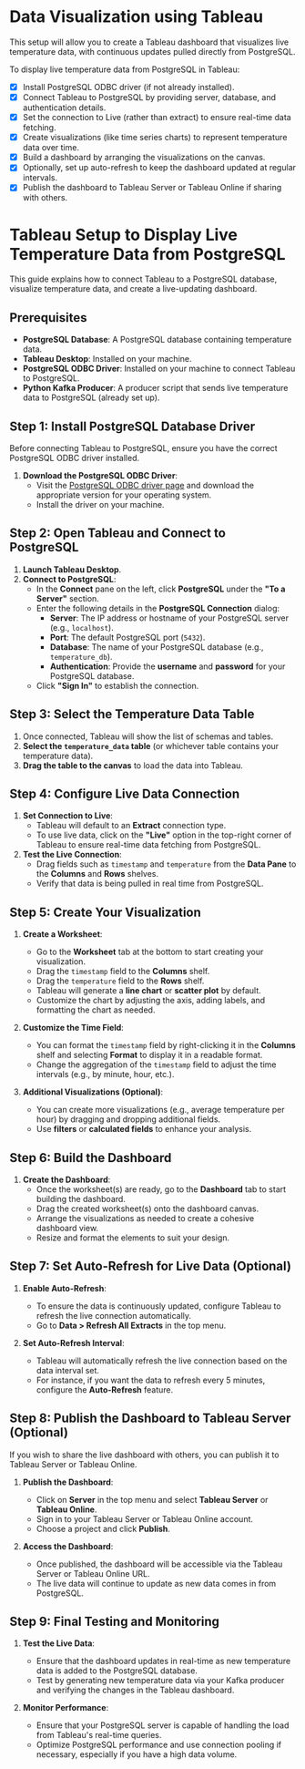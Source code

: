 # Data Visualization using Tableau
This setup will allow you to create a Tableau dashboard that visualizes live temperature data, with continuous updates pulled directly from PostgreSQL.

To display live temperature data from PostgreSQL in Tableau:

- [x] Install PostgreSQL ODBC driver (if not already installed).
- [x] Connect Tableau to PostgreSQL by providing server, database, and authentication details.
- [x] Set the connection to Live (rather than extract) to ensure real-time data fetching.
- [x] Create visualizations (like time series charts) to represent temperature data over time.
- [x] Build a dashboard by arranging the visualizations on the canvas.
- [x] Optionally, set up auto-refresh to keep the dashboard updated at regular intervals.
- [x] Publish the dashboard to Tableau Server or Tableau Online if sharing with others.

# Tableau Setup to Display Live Temperature Data from PostgreSQL

This guide explains how to connect Tableau to a PostgreSQL database, visualize temperature data, and create a live-updating dashboard.

## Prerequisites

- **PostgreSQL Database**: A PostgreSQL database containing temperature data.
- **Tableau Desktop**: Installed on your machine.
- **PostgreSQL ODBC Driver**: Installed on your machine to connect Tableau to PostgreSQL.
- **Python Kafka Producer**: A producer script that sends live temperature data to PostgreSQL (already set up).

## Step 1: Install PostgreSQL Database Driver

Before connecting Tableau to PostgreSQL, ensure you have the correct PostgreSQL ODBC driver installed.

1. **Download the PostgreSQL ODBC Driver**:
   - Visit the [PostgreSQL ODBC driver page](https://www.postgresql.org/ftp/odbc/versions/msi/) and download the appropriate version for your operating system.
   - Install the driver on your machine.

## Step 2: Open Tableau and Connect to PostgreSQL

1. **Launch Tableau Desktop**.
2. **Connect to PostgreSQL**:
   - In the **Connect** pane on the left, click **PostgreSQL** under the **"To a Server"** section.
   - Enter the following details in the **PostgreSQL Connection** dialog:
     - **Server**: The IP address or hostname of your PostgreSQL server (e.g., `localhost`).
     - **Port**: The default PostgreSQL port (`5432`).
     - **Database**: The name of your PostgreSQL database (e.g., `temperature_db`).
     - **Authentication**: Provide the **username** and **password** for your PostgreSQL database.
   - Click **"Sign In"** to establish the connection.

## Step 3: Select the Temperature Data Table

1. Once connected, Tableau will show the list of schemas and tables.
2. **Select the `temperature_data` table** (or whichever table contains your temperature data).
3. **Drag the table to the canvas** to load the data into Tableau.

## Step 4: Configure Live Data Connection

1. **Set Connection to Live**:
   - Tableau will default to an **Extract** connection type.
   - To use live data, click on the **"Live"** option in the top-right corner of Tableau to ensure real-time data fetching from PostgreSQL.
2. **Test the Live Connection**:
   - Drag fields such as `timestamp` and `temperature` from the **Data Pane** to the **Columns** and **Rows** shelves.
   - Verify that data is being pulled in real time from PostgreSQL.

## Step 5: Create Your Visualization

1. **Create a Worksheet**:
   - Go to the **Worksheet** tab at the bottom to start creating your visualization.
   - Drag the `timestamp` field to the **Columns** shelf.
   - Drag the `temperature` field to the **Rows** shelf.
   - Tableau will generate a **line chart** or **scatter plot** by default.
   - Customize the chart by adjusting the axis, adding labels, and formatting the chart as needed.
   
2. **Customize the Time Field**:
   - You can format the `timestamp` field by right-clicking it in the **Columns** shelf and selecting **Format** to display it in a readable format.
   - Change the aggregation of the `timestamp` field to adjust the time intervals (e.g., by minute, hour, etc.).

3. **Additional Visualizations (Optional)**:
   - You can create more visualizations (e.g., average temperature per hour) by dragging and dropping additional fields.
   - Use **filters** or **calculated fields** to enhance your analysis.

## Step 6: Build the Dashboard

1. **Create the Dashboard**:
   - Once the worksheet(s) are ready, go to the **Dashboard** tab to start building the dashboard.
   - Drag the created worksheet(s) onto the dashboard canvas.
   - Arrange the visualizations as needed to create a cohesive dashboard view.
   - Resize and format the elements to suit your design.

## Step 7: Set Auto-Refresh for Live Data (Optional)

1. **Enable Auto-Refresh**:
   - To ensure the data is continuously updated, configure Tableau to refresh the live connection automatically.
   - Go to **Data > Refresh All Extracts** in the top menu.
   
2. **Set Auto-Refresh Interval**:
   - Tableau will automatically refresh the live connection based on the data interval set.
   - For instance, if you want the data to refresh every 5 minutes, configure the **Auto-Refresh** feature.

## Step 8: Publish the Dashboard to Tableau Server (Optional)

If you wish to share the live dashboard with others, you can publish it to Tableau Server or Tableau Online.

1. **Publish the Dashboard**:
   - Click on **Server** in the top menu and select **Tableau Server** or **Tableau Online**.
   - Sign in to your Tableau Server or Tableau Online account.
   - Choose a project and click **Publish**.

2. **Access the Dashboard**:
   - Once published, the dashboard will be accessible via the Tableau Server or Tableau Online URL.
   - The live data will continue to update as new data comes in from PostgreSQL.

## Step 9: Final Testing and Monitoring

1. **Test the Live Data**:
   - Ensure that the dashboard updates in real-time as new temperature data is added to the PostgreSQL database.
   - Test by generating new temperature data via your Kafka producer and verifying the changes in the Tableau dashboard.

2. **Monitor Performance**:
   - Ensure that your PostgreSQL server is capable of handling the load from Tableau's real-time queries.
   - Optimize PostgreSQL performance and use connection pooling if necessary, especially if you have a high data volume.




